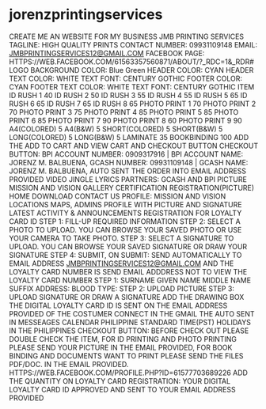 # jorenzprintingservices
CREATE ME AN WEBSITE FOR MY BUSINESS JMB PRINTING SERVICES
TAGLINE: HIGH QUALITY PRINTS
CONTACT NUMBER: 09931109148
EMAIL: JMBPRINTINGSERVICES12@GMAIL.COM
FACEBOOK PAGE: HTTPS://WEB.FACEBOOK.COM/61563357560871/ABOUT/?_RDC=1&_RDR# 
LOGO
BACKGROUND COLOR: Blue Green
HEADER COLOR: CYAN
HEADER TEXT COLOR: WHITE
TEXT FONT: CENTURY GOTHIC
FOOTER COLOR: CYAN
FOOTER TEXT COLOR: WHITE
TEXT FONT: CENTURY GOTHIC 
ITEM	
ID RUSH 1	40
ID RUSH 2	50
ID RUSH 3	55
ID RUSH 4	55
ID RUSH 5	65
ID RUSH 6	65
ID RUSH 7	65
ID RUSH 8	65
PHOTO PRINT 1	70
PHOTO PRINT 2	70
PHOTO PRINT 3	75
PHOTO PRINT 4	85
PHOTO PRINT 5	85
PHOTO PRINT 6	85
PHOTO PRINT 7	90
PHOTO PRINT 8	60
PHOTO PRINT 9	90
A4(COLORED)	5
A4(B&W)	5
SHORT(COLORED)	5
SHORT(B&W)	5
LONG(COLORED)	5
LONG(B&W)	5
LAMINATE	35
BOOKBINDING 	100
ADD THE ADD TO CART AND VIEW CART AND CHECKOUT BUTTON
CHECKOUT BUTTON: BPI ACCOUNT NUMBER: 0909317916 | BPI ACCOUNT NAME: JORENZ M. BALBUENA, GCASH NUMBER: 09931109148 |  GCASH NAME: JORENZ M. BALBUENA, AUTO SENT THE ORDER INTO EMAIL ADDRESS PROVIDED
VIDEO JINGLE
LYRICS
PARTNERS: GCASH AND BPI PICTURE
MISSION AND VISION
GALLERY
CERTIFICATION REGISTRATION(PICTURE)
HOME
DOWNLOAD
CONTACT US
PROFILE: MISSION AND VISION LOCATIONS MAPS, ADMINS PROFILE WITH PICTURE AND SIGNATURE
LATEST ACTIVITY & ANNOUNCEMENTS
REGISTRATION FOR LOYALTY CARD ID 
STEP 1: FILL-UP REQUIRED INFORMATION
STEP 2: SELECT A PHOTO TO UPLOAD. YOU CAN BROWSE YOUR SAVED PHOTO OR USE YOUR CAMERA TO TAKE PHOTO.
STEP 3: SELECT A SIGNATURE TO UPLOAD. YOU CAN BROWSE YOUR SAVED SIGNATURE OR DRAW YOUR SIGNATURE
STEP 4: SUBMIT,
ON SUBMIT: SEND AUTOMATICALLY TO EMAIL ADDRESS JMBPRINTINGSERVICES12@GMAIL.COM AND THE LOYALTY CARD NUMBER IS SEND EMAIL ADDDRESS NOT TO VIEW THE LOYALTY CARD NUMBER
STEP 1:
SURNAME
GIVEN NAME
MIDDLE NAME
SUFFIX
ADDRESS:
BLOOD TYPE:
STEP 2:
UPLOAD PICTURE
STEP 3:
UPLOAD SIGNATURE OR DRAW A SIGNATURE ADD THE DRAWING BOX  THE DIGITAL LOYALTY CARD ID IS SENT ON THE EMAIL ADDRESS PROVIDED OF THE COSTUMER
CONNECT  IN THE GMAIL THE AUTO SENT IN MESSEAGES
CALENDAR
PHILIPPINE STANDARD TIME(PST)
HOLIDAYS IN THE PHILIPPINES
CHECKOUT BUTTON: BEFORE CHECK OUT PLEASE DOUBLE CHECK THE ITEM, FOR ID PRINTING AND PHOTO PRINTING PLEASE SEND YOUR PICTURE IN THE EMAIL PROVIDED, FOR BOOK BINDING AND DOCUMENTS WANT TO PRINT  PLEASE SEND THE FILES PDF/DOC. IN THE EMAIL PROVIDED.
HTTPS://WEB.FACEBOOK.COM/PROFILE.PHP?ID=61577703689226
ADD THE QUANTITY
ON LOYALTY CARD REGISTRATION: YOUR DIGITAL LOYALTY CARD ID APPROVED AND SENT TO YOUR EMAIL ADDRESS PROVIDED
